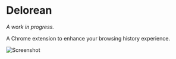 # Delorean

_A work in progress._

A Chrome extension to enhance your browsing history experience.

![Screenshot](http://i.imgur.com/rtBIdqX.png)